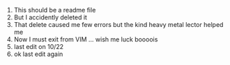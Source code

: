 1. This should be a readme file
2. But I accidently deleted it 
3. That delete caused me few errors but the kind heavy metal lector helped me
4. Now I must exit from VIM ... wish me luck boooois
5. last edit on 10/22
6. ok last edit again
